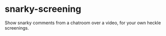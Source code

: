 # snarky-screening
Show snarky comments from a chatroom over a video, for your own heckle screenings.
